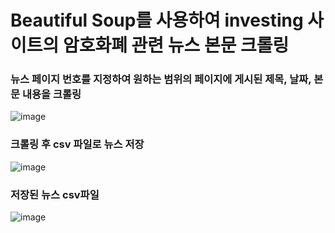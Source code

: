 # Beautiful Soup를 사용하여 investing 사이트의 암호화폐 관련 뉴스 본문 크롤링

### 뉴스 페이지 번호를 지정하여 원하는 범위의 페이지에 게시된 제목, 날짜, 본문 내용을 크롤링
![image](https://github.com/chlwlgus97/Investing_Web_Crawling/assets/130372088/f39eb7dd-94fa-478e-80f1-834c3030b41c)

### 크롤링 후 csv 파일로 뉴스 저장
![image](https://github.com/chlwlgus97/Investing_Web_Crawling/assets/130372088/b79520b8-004c-481c-a84a-18c9677c17ed)

### 저장된 뉴스 csv파일
![image](https://github.com/chlwlgus97/Investing_Web_Crawling/assets/130372088/bedbaa47-23d6-4901-ab51-cbe00ccd7b71)
